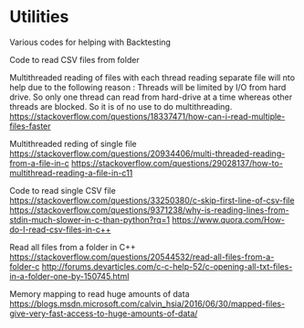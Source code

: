 # Utilities
Various codes for helping with Backtesting


Code to read CSV files from folder

Multithreaded reading of files with each thread reading separate file will nto help due to the following reason :
Threads will be limited by I/O from hard drive. So only one thread can read from hard-drive at a time whereas other threads are blocked. So it is of no use to do multithreading.
https://stackoverflow.com/questions/18337471/how-can-i-read-multiple-files-faster

Multithreaded reding of single file
https://stackoverflow.com/questions/20934406/multi-threaded-reading-from-a-file-in-c
https://stackoverflow.com/questions/29028137/how-to-multithread-reading-a-file-in-c11

Code to read single CSV file 
https://stackoverflow.com/questions/33250380/c-skip-first-line-of-csv-file
https://stackoverflow.com/questions/9371238/why-is-reading-lines-from-stdin-much-slower-in-c-than-python?rq=1
https://www.quora.com/How-do-I-read-csv-files-in-c++

Read all files from a folder in C++
https://stackoverflow.com/questions/20544532/read-all-files-from-a-folder-c
http://forums.devarticles.com/c-c-help-52/c-opening-all-txt-files-in-a-folder-one-by-150745.html

Memory mapping to read huge amounts of data
https://blogs.msdn.microsoft.com/calvin_hsia/2016/06/30/mapped-files-give-very-fast-access-to-huge-amounts-of-data/
